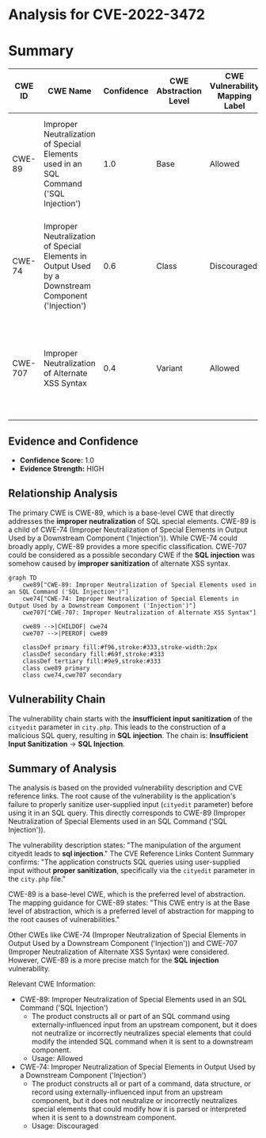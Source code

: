 # Analysis for CVE-2022-3472

# Summary
| CWE ID | CWE Name | Confidence | CWE Abstraction Level | CWE Vulnerability Mapping Label | CWE-Vulnerability Mapping Notes |
|---|---|---|---|---|---|
| CWE-89 | Improper Neutralization of Special Elements used in an SQL Command ('SQL Injection') | 1.0 | Base | Allowed | Primary CWE: The application constructs SQL queries using user-supplied input without proper sanitization. |
| CWE-74 | Improper Neutralization of Special Elements in Output Used by a Downstream Component ('Injection') | 0.6 | Class | Discouraged | Secondary Candidate: Considered due to the injection nature of the vulnerability, but CWE-89 is more specific. |
| CWE-707 | Improper Neutralization of Alternate XSS Syntax | 0.4 | Variant | Allowed | Secondary Candidate: Considered, but not directly applicable as the primary issue is SQL Injection, not XSS. |

## Evidence and Confidence

*   **Confidence Score:** 1.0
*   **Evidence Strength:** HIGH

## Relationship Analysis
The primary CWE is CWE-89, which is a base-level CWE that directly addresses the **improper neutralization** of SQL special elements. CWE-89 is a child of CWE-74 (Improper Neutralization of Special Elements in Output Used by a Downstream Component ('Injection')). While CWE-74 could broadly apply, CWE-89 provides a more specific classification. CWE-707 could be considered as a possible secondary CWE if the **SQL injection** was somehow caused by **improper sanitization** of alternate XSS syntax.

```mermaid
graph TD
    cwe89["CWE-89: Improper Neutralization of Special Elements used in an SQL Command ('SQL Injection')"]
    cwe74["CWE-74: Improper Neutralization of Special Elements in Output Used by a Downstream Component ('Injection')"]
    cwe707["CWE-707: Improper Neutralization of Alternate XSS Syntax"]
    
    cwe89 -->|CHILDOF| cwe74
    cwe707 -->|PEEROF| cwe89
    
    classDef primary fill:#f96,stroke:#333,stroke-width:2px
    classDef secondary fill:#69f,stroke:#333
    classDef tertiary fill:#9e9,stroke:#333
    class cwe89 primary
    class cwe74,cwe707 secondary
```

## Vulnerability Chain
The vulnerability chain starts with the **insufficient input sanitization** of the `cityedit` parameter in `city.php`. This leads to the construction of a malicious SQL query, resulting in **SQL injection**. The chain is: **Insufficient Input Sanitization** -> **SQL Injection**.

## Summary of Analysis
The analysis is based on the provided vulnerability description and CVE reference links. The root cause of the vulnerability is the application's failure to properly sanitize user-supplied input (`cityedit` parameter) before using it in an SQL query. This directly corresponds to CWE-89 (Improper Neutralization of Special Elements used in an SQL Command ('SQL Injection')).

The vulnerability description states: "The manipulation of the argument cityedit leads to **sql injection**." The CVE Reference Links Content Summary confirms: "The application constructs SQL queries using user-supplied input without **proper sanitization**, specifically via the `cityedit` parameter in the `city.php` file."

CWE-89 is a base-level CWE, which is the preferred level of abstraction. The mapping guidance for CWE-89 states: "This CWE entry is at the Base level of abstraction, which is a preferred level of abstraction for mapping to the root causes of vulnerabilities."

Other CWEs like CWE-74 (Improper Neutralization of Special Elements in Output Used by a Downstream Component ('Injection')) and CWE-707 (Improper Neutralization of Alternate XSS Syntax) were considered. However, CWE-89 is a more precise match for the **SQL injection** vulnerability.

Relevant CWE Information:
*   CWE-89: Improper Neutralization of Special Elements used in an SQL Command ('SQL Injection')
    *   The product constructs all or part of an SQL command using externally-influenced input from an upstream component, but it does not neutralize or incorrectly neutralizes special elements that could modify the intended SQL command when it is sent to a downstream component.
    *   Usage: Allowed
*   CWE-74: Improper Neutralization of Special Elements in Output Used by a Downstream Component ('Injection')
    *   The product constructs all or part of a command, data structure, or record using externally-influenced input from an upstream component, but it does not neutralize or incorrectly neutralizes special elements that could modify how it is parsed or interpreted when it is sent to a downstream component.
    *   Usage: Discouraged
